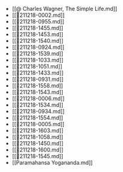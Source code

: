 - [[@ Charles Wagner, The Simple Life.md]]
- [[💬211218-0002.md]]
- [[💬211218-0955.md]]
- [[💬211218-1455.md]]
- [[💬211218-1453.md]]
- [[💬211218-1540.md]]
- [[💬211218-0924.md]]
- [[💬211218-1539.md]]
- [[💬211218-1033.md]]
- [[💬211218-1051.md]]
- [[💬211218-1433.md]]
- [[💬211218-0931.md]]
- [[💬211218-1558.md]]
- [[💬211218-1543.md]]
- [[💬211218-0006.md]]
- [[💬211218-1534.md]]
- [[💬211218-0934.md]]
- [[💬211218-1554.md]]
- [[💬211218-0005.md]]
- [[💬211218-1603.md]]
- [[💬211218-1058.md]]
- [[💬211218-1450.md]]
- [[💬211218-1600.md]]
- [[💬211218-1545.md]]
- [[Paramahansa Yogananda.md]]
